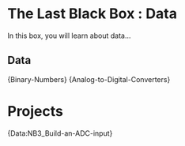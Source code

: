 # The Last Black Box : Data
In this box, you will learn about data...

## Data
{Binary-Numbers}
{Analog-to-Digital-Converters}

# Projects
{Data:NB3_Build-an-ADC-input}
